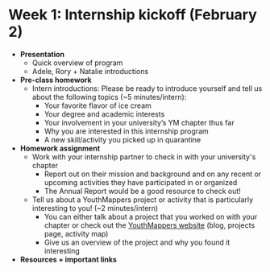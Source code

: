# Week 1: Internship kickoff (February 2)

- **Presentation**
  - Quick overview of program
  - Adele, Rory + Natalie introductions
- **Pre-class homework**
  - Intern introductions: Please be ready to introduce yourself and tell us about the following topics (~5 minutes/intern):
    - Your favorite flavor of ice cream
    - Your degree and academic interests
    - Your involvement in your university’s YM chapter thus far
    - Why you are interested in this internship program
    - A new skill/activity you picked up in quarantine
- **Homework assignment**
  - Work with your internship partner to check in with your university's chapter
    - Report out on their mission and background and on any recent or upcoming activities they have participated in or organized
    - The Annual Report would be a good resource to check out!
  - Tell us about a YouthMappers project or activity that is particularly interesting to you! (~2 minutes/intern)
    - You can either talk about a project that you worked on with your chapter or check out the [YouthMappers website](https://www.youthmappers.org/) (blog, projects page, activity map)
    - Give us an overview of the project and why you found it interesting
- **Resources + important links**